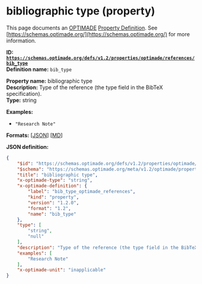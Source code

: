 # bibliographic type (property)

This page documents an [OPTIMADE](https://www.optimade.org/) [Property Definition](https://schemas.optimade.org/#definitions). See [https://schemas.optimade.org/](https://schemas.optimade.org/) for more information.

**ID: [`https://schemas.optimade.org/defs/v1.2/properties/optimade/references/bib_type`](https://schemas.optimade.org/defs/v1.2/properties/optimade/references/bib_type.md)**  
**Definition name:** `bib_type`

**Property name:** bibliographic type  
**Description:** Type of the reference (the type field in the BibTeX specification).  
**Type:** string  



**Examples:**

- `"Research Note"`

**Formats:** [[JSON](bib_type.json)] [[MD](bib_type.md)]

**JSON definition:**

``` json
{
    "$id": "https://schemas.optimade.org/defs/v1.2/properties/optimade/references/bib_type",
    "$schema": "https://schemas.optimade.org/meta/v1.2/optimade/property_definition.json",
    "title": "bibliographic type",
    "x-optimade-type": "string",
    "x-optimade-definition": {
        "label": "bib_type_optimade_references",
        "kind": "property",
        "version": "1.2.0",
        "format": "1.2",
        "name": "bib_type"
    },
    "type": [
        "string",
        "null"
    ],
    "description": "Type of the reference (the type field in the BibTeX specification).",
    "examples": [
        "Research Note"
    ],
    "x-optimade-unit": "inapplicable"
}
```